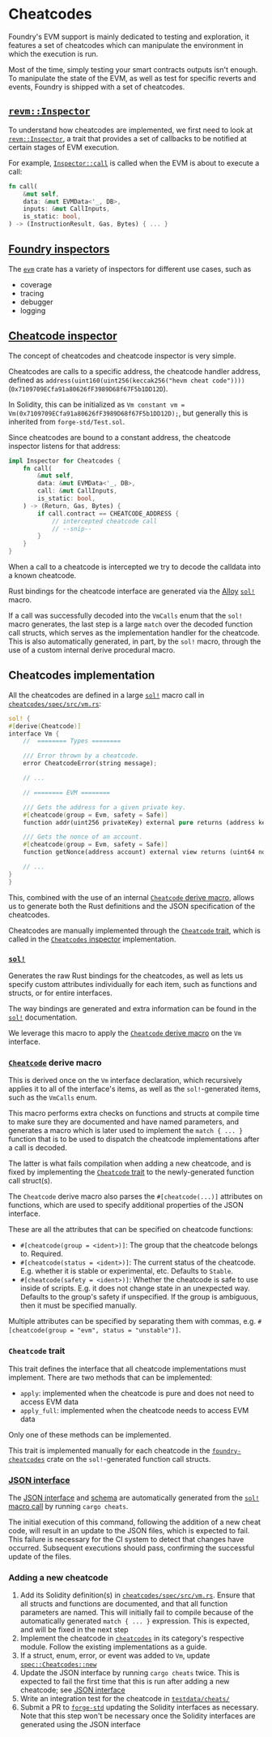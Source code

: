 # Cheatcodes

Foundry's EVM support is mainly dedicated to testing and exploration, it features a set of cheatcodes which can
manipulate the environment in which the execution is run.

Most of the time, simply testing your smart contracts outputs isn't enough. To manipulate the state of the EVM, as well
as test for specific reverts and events, Foundry is shipped with a set of cheatcodes.

## [`revm::Inspector`](https://docs.rs/revm/3.3.0/revm/trait.Inspector.html)

To understand how cheatcodes are implemented, we first need to look at [`revm::Inspector`](https://docs.rs/revm/3.3.0/revm/trait.Inspector.html),
a trait that provides a set of callbacks to be notified at certain stages of EVM execution.

For example, [`Inspector::call`](https://docs.rs/revm/3.3.0/revm/trait.Inspector.html#method.call)
is called when the EVM is about to execute a call:

```rust
fn call(
    &mut self,
    data: &mut EVMData<'_, DB>,
    inputs: &mut CallInputs,
    is_static: bool,
) -> (InstructionResult, Gas, Bytes) { ... }
```

## [Foundry inspectors](../../crates/evm/evm/src/inspectors/)

The [`evm`](../../crates/evm/evm/) crate has a variety of inspectors for different use cases, such as
- coverage
- tracing
- debugger
- logging

## [Cheatcode inspector](../../crates/cheatcodes/src/inspector.rs)

The concept of cheatcodes and cheatcode inspector is very simple.

Cheatcodes are calls to a specific address, the cheatcode handler address, defined as
`address(uint160(uint256(keccak256("hevm cheat code"))))` (`0x7109709ECfa91a80626fF3989D68f67F5b1DD12D`).

In Solidity, this can be initialized as `Vm constant vm = Vm(0x7109709ECfa91a80626fF3989D68f67F5b1DD12D);`,
but generally this is inherited from `forge-std/Test.sol`.

Since cheatcodes are bound to a constant address, the cheatcode inspector listens for that address:

```rust
impl Inspector for Cheatcodes {
    fn call(
        &mut self,
        data: &mut EVMData<'_, DB>,
        call: &mut CallInputs,
        is_static: bool,
    ) -> (Return, Gas, Bytes) {
        if call.contract == CHEATCODE_ADDRESS {
            // intercepted cheatcode call
            // --snip--
        }
    }
}
```

When a call to a cheatcode is intercepted we try to decode the calldata into a known cheatcode.

Rust bindings for the cheatcode interface are generated via the [Alloy](https://github.com/alloy-rs) [`sol!`](https://docs.rs/alloy-sol-macro/latest/alloy_sol_macro/macro.sol.html) macro.

If a call was successfully decoded into the `VmCalls` enum that the `sol!` macro generates, the
last step is a large `match` over the decoded function call structs, which serves as the
implementation handler for the cheatcode. This is also automatically generated, in part, by the
`sol!` macro, through the use of a custom internal derive procedural macro.

## Cheatcodes implementation

All the cheatcodes are defined in a large [`sol!`] macro call in [`cheatcodes/spec/src/vm.rs`]:

```rust
sol! {
#[derive(Cheatcode)]
interface Vm {
    //  ======== Types ========

    /// Error thrown by a cheatcode.
    error CheatcodeError(string message);

    // ...

    // ======== EVM ========

    /// Gets the address for a given private key.
    #[cheatcode(group = Evm, safety = Safe)]
    function addr(uint256 privateKey) external pure returns (address keyAddr);

    /// Gets the nonce of an account.
    #[cheatcode(group = Evm, safety = Safe)]
    function getNonce(address account) external view returns (uint64 nonce);

    // ...
}
}
```

This, combined with the use of an internal [`Cheatcode` derive macro](#cheatcode-derive-macro),
allows us to generate both the Rust definitions and the JSON specification of the cheatcodes.

Cheatcodes are manually implemented through the [`Cheatcode` trait](#cheatcode-trait), which is
called in the [`Cheatcodes` inspector](#cheatcode-inspector) implementation.

### [`sol!`]

Generates the raw Rust bindings for the cheatcodes, as well as lets us specify custom attributes
individually for each item, such as functions and structs, or for entire interfaces.

The way bindings are generated and extra information can be found in the [`sol!`] documentation.

We leverage this macro to apply the [`Cheatcode` derive macro](#cheatcode-derive-macro) on the `Vm` interface.

### [`Cheatcode`](../../crates/macros/src/cheatcodes.rs) derive macro

This is derived once on the `Vm` interface declaration, which recursively applies it to all of the
interface's items, as well as the `sol!`-generated items, such as the `VmCalls` enum.

This macro performs extra checks on functions and structs at compile time to make sure they are
documented and have named parameters, and generates a macro which is later used to implement the
`match { ... }` function that is to be used to dispatch the cheatcode implementations after a call is
decoded.

The latter is what fails compilation when adding a new cheatcode, and is fixed by implementing the
[`Cheatcode` trait](#cheatcode-trait) to the newly-generated function call struct(s).

The `Cheatcode` derive macro also parses the `#[cheatcode(...)]` attributes on functions, which are
used to specify additional properties of the JSON interface.

These are all the attributes that can be specified on cheatcode functions:
- `#[cheatcode(group = <ident>)]`: The group that the cheatcode belongs to. Required.
- `#[cheatcode(status = <ident>)]`: The current status of the cheatcode. E.g. whether it is stable or experimental, etc. Defaults to `Stable`.
- `#[cheatcode(safety = <ident>)]`: Whether the cheatcode is safe to use inside of scripts. E.g. it does not change state in an unexpected way. Defaults to the group's safety if unspecified. If the group is ambiguous, then it must be specified manually.

Multiple attributes can be specified by separating them with commas, e.g. `#[cheatcode(group = "evm", status = "unstable")]`.

### `Cheatcode` trait

This trait defines the interface that all cheatcode implementations must implement.
There are two methods that can be implemented:
- `apply`: implemented when the cheatcode is pure and does not need to access EVM data
- `apply_full`: implemented when the cheatcode needs to access EVM data

Only one of these methods can be implemented.

This trait is implemented manually for each cheatcode in the [`foundry-cheatcodes`](../../crates/cheatcodes/)
crate on the `sol!`-generated function call structs.

### [JSON interface](../../crates/cheatcodes/assets/cheatcodes.json)

The [JSON interface](../../crates/cheatcodes/assets/cheatcodes.json) and [schema](../../crates/cheatcodes/assets/cheatcodes.schema.json)
are automatically generated from the [`sol!` macro call](#sol) by running `cargo cheats`.

The initial execution of this command, following the addition of a new cheat code, will result in an
update to the JSON files, which is expected to fail. This failure is necessary for the CI system to
detect that changes have occurred. Subsequent executions should pass, confirming the successful
update of the files.

### Adding a new cheatcode

1. Add its Solidity definition(s) in [`cheatcodes/spec/src/vm.rs`]. Ensure that all structs and functions are documented, and that all function parameters are named. This will initially fail to compile because of the automatically generated `match { ... }` expression. This is expected, and will be fixed in the next step
2. Implement the cheatcode in [`cheatcodes`] in its category's respective module. Follow the existing implementations as a guide.
3. If a struct, enum, error, or event was added to `Vm`, update [`spec::Cheatcodes::new`]
4. Update the JSON interface by running `cargo cheats` twice. This is expected to fail the first time that this is run after adding a new cheatcode; see [JSON interface](#json-interface)
5. Write an integration test for the cheatcode in [`testdata/cheats/`]
6. Submit a PR to [`forge-std`] updating the Solidity interfaces as necessary. Note that this step won't be necessary once the Solidity interfaces are generated using the JSON interface

[`sol!`]: https://docs.rs/alloy-sol-macro/latest/alloy_sol_macro/macro.sol.html
[`cheatcodes/spec/src/vm.rs`]: ../../crates/cheatcodes/spec/src/vm.rs
[`cheatcodes`]: ../../crates/cheatcodes/
[`spec::Cheatcodes::new`]: ../../crates/cheatcodes/spec/src/lib.rs#L74
[`testdata/cheats/`]: ../../testdata/cheats/
[`forge-std`]: https://github.com/foundry-rs/forge-std
